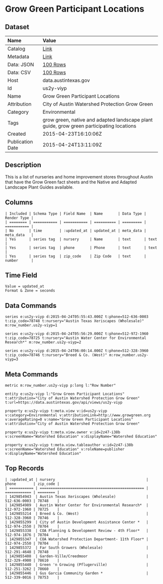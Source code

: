 # Grow Green Participant Locations

## Dataset

| Name | Value |
| :--- | :---- |
| Catalog | [Link](https://catalog.data.gov/dataset/grow-green-participant-locations) |
| Metadata | [Link](https://data.austintexas.gov/api/views/us2y-viyp) |
| Data: JSON | [100 Rows](https://data.austintexas.gov/api/views/us2y-viyp/rows.json?max_rows=100) |
| Data: CSV | [100 Rows](https://data.austintexas.gov/api/views/us2y-viyp/rows.csv?max_rows=100) |
| Host | data.austintexas.gov |
| Id | us2y-viyp |
| Name | Grow Green Participant Locations |
| Attribution | City of Austin Watershed Protection Grow Green |
| Category | Environmental |
| Tags | grow green, native and adapted landscape plant guide, grow green participating locations |
| Created | 2015-04-23T16:10:06Z |
| Publication Date | 2015-04-24T13:11:09Z |

## Description

This is a list of nurseries and home improvement stores throughout Austin that have the Grow Green fact sheets and the Native and Adapted Landscape Plant Guides available.

## Columns

```ls
| Included | Schema Type | Field Name  | Name       | Data Type | Render Type |
| ======== | =========== | =========== | ========== | ========= | =========== |
| No       | time        | :updated_at | updated_at | meta_data | meta_data   |
| Yes      | series tag  | nursery     | Name       | text      | text        |
| Yes      | series tag  | phone       | Phone      | text      | text        |
| Yes      | series tag  | zip_code    | Zip Code   | text      | number      |
```

## Time Field

```ls
Value = updated_at
Format & Zone = seconds
```

## Data Commands

```ls
series e:us2y-viyp d:2015-04-24T05:55:43.000Z t:phone=512-636-0003 t:zip_code=78748 t:nursery="Austin Texas Xeriscapes (Wholesale)" m:row_number.us2y-viyp=1

series e:us2y-viyp d:2015-04-24T05:56:29.000Z t:phone=512-972-1960 t:zip_code=78725 t:nursery="Austin Water Center for Environmental Research*" m:row_number.us2y-viyp=2

series e:us2y-viyp d:2015-04-24T06:00:14.000Z t:phone=512-328-3960 t:zip_code=78746 t:nursery="Breed & Co. (West)" m:row_number.us2y-viyp=3
```

## Meta Commands

```ls
metric m:row_number.us2y-viyp p:long l:"Row Number"

entity e:us2y-viyp l:"Grow Green Participant Locations" t:attribution="City of Austin Watershed Protection Grow Green" t:url=https://data.austintexas.gov/api/views/us2y-viyp

property e:us2y-viyp t:meta.view v:id=us2y-viyp v:category=Environmental v:attributionLink=http://www.growgreen.org v:averageRating=0 v:name="Grow Green Participant Locations" v:attribution="City of Austin Watershed Protection Grow Green"

property e:us2y-viyp t:meta.view.owner v:id=2z47-i38b v:screenName="Watershed Education" v:displayName="Watershed Education"

property e:us2y-viyp t:meta.view.tableauthor v:id=2z47-i38b v:screenName="Watershed Education" v:roleName=publisher v:displayName="Watershed Education"
```

## Top Records

```ls
| :updated_at | nursery                                          | phone        | zip_code | 
| =========== | ================================================ | ============ | ======== | 
| 1429854943  | Austin Texas Xeriscapes (Wholesale)              | 512-636-0003 | 78748    | 
| 1429854989  | Austin Water Center for Environmental Research*  | 512-972-1960 | 78725    | 
| 1429855214  | Breed & Co. (West)                               | 512-328-3960 | 78746    | 
| 1429855299  | City of Austin Development Assistance Center *   | 512-974-2550 | 78704    | 
| 1429855338  | COA Planning & Development Review - 4th Floor*   | 512-974-1876 | 78704    | 
| 1429855347  | COA Watershed Protection Department- 11th Floor* | 512-974-2550 | 78704    | 
| 1429855372  | Far South Growers (Wholesale)                    | 512-291-4648 | 78748    | 
| 1429855408  | Garden-Ville/Creedmoor                           | 512-329-4900 | 78610    | 
| 1429855440  | Green 'n Growing (Pflugerville)                  | 512-251-3262 | 78660    | 
| 1429855446  | Gus Garcia Community Garden *                    | 512-339-0016 | 78753    | 
```